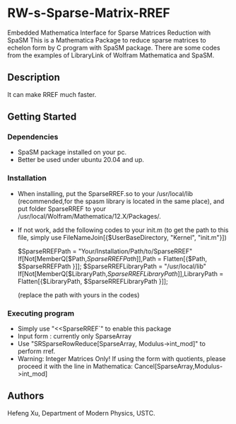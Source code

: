 
# RW-s-Sparse-Matrix-RREF

Embedded Mathematica Interface for Sparse Matrices Reduction with SpaSM
This is a Mathematica Package to reduce sparse matrices to echelon form by C program with SpaSM package.
There are some codes from the examples of LibraryLink of Wolfram Mathematica and SpaSM.

## Description

It can make RREF much faster.

## Getting Started

### Dependencies

* SpaSM package installed on your pc.
* Better be used under ubuntu 20.04 and up.

### Installation

* When installing, put the SparseRREF.so to your /usr/local/lib (recommended,for the spasm library is located in the same place), and put folder SparseRREF to your /usr/local/Wolfram/Mathematica/12.X/Packages/.
*  If not work, add the following codes to your init.m (to get the path to this file, simply use        FileNameJoin[{$UserBaseDirectory, "Kernel", "init.m"}])
    
    
    $SparseRREFPath = "Your/Installation/Path/to/SparseRREF"
    If[Not[MemberQ[$Path,$SparseRREFPath]],$Path = Flatten[{$Path, $SparseRREFPath }]];
    $SparseRREFLibraryPath = "/usr/local/lib"
    If[Not[MemberQ[$LibraryPath,$SparseRREFLibraryPath]],$LibraryPath = Flatten[{$LibraryPath, $SparseRREFLibraryPath }]];
    
     (replace the path with yours in the codes)

### Executing program

* Simply use  "<<SparseRREF`" to enable this package
* Input form : currently only SparseArray
* Use "SRSparseRowReduce[SparseArray, Modulus->int_mod]" to perform rref.
* Warning: Integer Matrices Only! If using the form with quotients, please proceed it with the line in Mathematica:
   Cancel[SparseArray,Modulus->int_mod] 


## Authors

Hefeng Xu, Department of Modern Physics, USTC.
